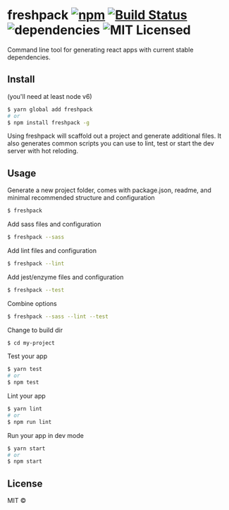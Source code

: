 # freshpack [![npm](https://img.shields.io/npm/v/freshpack.svg)](https://www.npmjs.com/package/freshpack) [![Build Status](https://travis-ci.org/freshpack/freshpack.svg?branch=master)](https://travis-ci.org/freshpack/freshpack) ![dependencies](https://img.shields.io/david/freshpack/freshpack.svg) ![MIT Licensed](https://img.shields.io/npm/l/freshpack.svg)

Command line tool for generating react apps with current stable dependencies.

## Install
(you'll need at least node v6)

```bash
$ yarn global add freshpack
# or
$ npm install freshpack -g
```

Using freshpack will scaffold out a project and generate additional files.
It also generates common scripts you can use to lint, test or start the dev server with hot reloding.

## Usage
Generate a new project folder, comes with package.json, readme, and minimal recommended structure and configuration
```bash
$ freshpack
```

Add sass files and configuration
```bash
$ freshpack --sass
```

Add lint files and configuration
```bash
$ freshpack --lint
```

Add jest/enzyme files and configuration
```bash
$ freshpack --test
```

Combine options
```bash
$ freshpack --sass --lint --test
```

Change to build dir
```bash
$ cd my-project
```

Test your app
```bash
$ yarn test
# or
$ npm test
```

Lint your app
```bash
$ yarn lint
# or
$ npm run lint
```

Run your app in dev mode
```bash
$ yarn start
# or
$ npm start
```

## License
MIT &copy;
